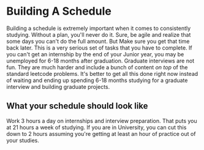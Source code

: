 # Building A Schedule
Building a schedule is extremely important when it comes to consistently studying. Without a plan, you'll never do it. Sure, be agile and realize that some days you can't do the full amount. But Make sure you get that time back later. This is a very serious set of tasks that you have to complete. If you can't get an internship by the end of your Junior year, you may be unemployed for 6-18 months after graduation. Graduate interviews are not fun. They are much harder and include a bunch of content _on top_ of the standard leetcode problems. It's better to get all this done right now instead of waiting and ending up spending 6-18 months studying for a graduate interview and building graduate projects.

## What your schedule should look like
Work 3 hours a day on internships and interview preparation. That puts you at 21 hours a week of studying. If you are in University, you can cut this down to 2 hours assuming you're getting at least an hour of practice out of your studies. 
